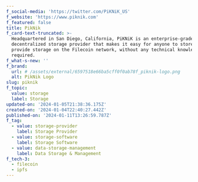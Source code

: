 ```yaml
---
f_social-media: 'https://twitter.com/PiKNiK_US'
f_website: 'https://www.piknik.com'
f_featured: false
title: PikNik
f_card-text-truncated: >-
  Headquartered in San Diego, California, PiKNiK is an enterprise-grade
  decentralized storage provider that makes it easy for anyone to store and
  provide storage on the Filecoin network, without any technical knowledge
  required.
f_what-s-new: ''
f_brand:
  url: # /assets/external/6597518e66ba5cff0f0ab78f_piknik-logo.png
  alt: PikNik Logo
slug: piknik
f_topic:
  value: storage
  label: Storage
updated-on: '2024-01-05T21:38:36.175Z'
created-on: '2024-01-04T22:40:27.442Z'
published-on: '2024-01-11T13:26:59.787Z'
f_tag:
  - value: storage-provider
    label: Storage Provider
  - value: storage-software
    label: Storage Software
  - value: data-storage-management
    label: Data Storage & Management
f_tech-3:
  - filecoin
  - ipfs
---
```



